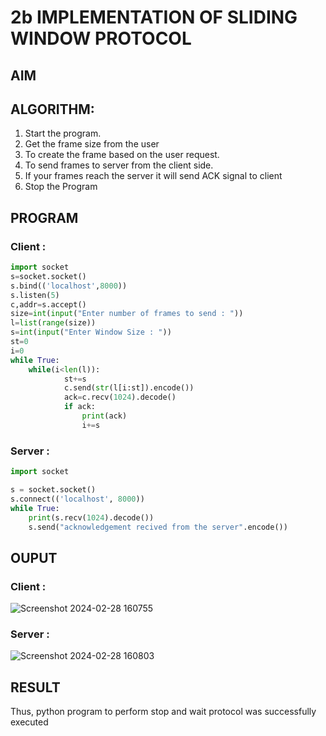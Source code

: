 # 2b IMPLEMENTATION OF SLIDING WINDOW PROTOCOL
## AIM
## ALGORITHM:
1. Start the program.
2. Get the frame size from the user
3. To create the frame based on the user request.
4. To send frames to server from the client side.
5. If your frames reach the server it will send ACK signal to client
6. Stop the Program
## PROGRAM
### Client :
```python
import socket
s=socket.socket()
s.bind(('localhost',8000))
s.listen(5)
c,addr=s.accept()
size=int(input("Enter number of frames to send : "))
l=list(range(size))
s=int(input("Enter Window Size : "))
st=0
i=0
while True:
    while(i<len(l)):
            st+=s
            c.send(str(l[i:st]).encode())
            ack=c.recv(1024).decode()
            if ack:
                print(ack)
                i+=s
```
### Server :
```python
import socket

s = socket.socket()
s.connect(('localhost', 8000))
while True:
    print(s.recv(1024).decode())
    s.send("acknowledgement recived from the server".encode())
```
## OUPUT
### Client :
![Screenshot 2024-02-28 160755](https://github.com/Raja8334/2b_SLIDING_WINDOW_PROTOCOL/assets/120719634/b101347c-68f2-44fd-8557-933a0832ea38)
### Server :
![Screenshot 2024-02-28 160803](https://github.com/Raja8334/2b_SLIDING_WINDOW_PROTOCOL/assets/120719634/00863c6e-d29d-441e-88a6-00ff9f06d55c)

## RESULT
Thus, python program to perform stop and wait protocol was successfully executed
